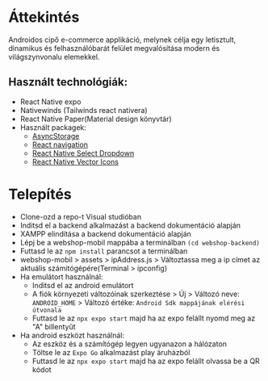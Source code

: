 # Áttekintés

Androidos cipő e-commerce applikáció, melynek célja egy letisztult, dinamikus és felhasználóbarát felület megvalósítása modern és világszynvonalu elemekkel.

## Használt technológiák:
- React Native expo
- Nativewinds (Tailwinds react nativera)
- React Native Paper(Material design könyvtár)
- Használt packagek:
    - [AsyncStorage](https://reactnative.dev/docs/asyncstorage)
    - [React navigation](https://reactnative.dev/docs/asyncstorage)
    - [React Native Select Dropdown](https://www.npmjs.com/package/react-native-select-dropdown)
    - [React Native Vector Icons](https://www.npmjs.com/package/react-native-vector-icons)

# Telepítés

- Clone-ozd a repo-t Visual studióban
- Inditsd el a backend alkalmazást a backend dokumentáció alapján
- XAMPP elindítása a backend dokumentáció alapján
- Lépj be a webshop-mobil mappába a terminálban `(cd webshop-backend)`
- Futtasd le az `npm install` parancsot a terminálban
- webshop-mobil > assets > ipAddress.js > Változtassa meg a ip címet az aktuális számitógépére(Terminal > ipconfig)
- Ha emulátort használnál:
    - Inditsd el az android emulátort
    - A fiók környezeti változóinak szerkeztése > Új > Változó neve: `ANDROID_HOME` > Változó értéke: `Android Sdk mappájának elérési útvonala`
    - Futtasd le az `npx expo start` majd ha az expo felállt nyomd meg az "A" billentyűt
- Ha android eszközt használnál:
    - Az eszköz és a számítógép legyen ugyanazon a hálózaton
    - Töltse le az `Expo Go` alkalmazást play áruházból
    - Futtasd le az `npx expo start` majd ha az expo felállt olvassa be a QR kódot
